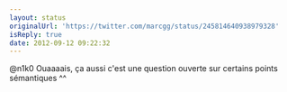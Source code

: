 ```yaml
---
layout: status
originalUrl: 'https://twitter.com/marcgg/status/245814640938979328'
isReply: true
date: 2012-09-12 09:22:32
---
```


@n1k0 Ouaaaais, ça aussi c'est une question ouverte sur certains points sémantiques ^^
